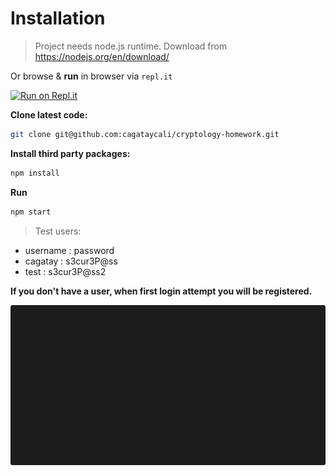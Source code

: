 # Installation

> Project needs node.js runtime. Download from https://nodejs.org/en/download/

Or browse & **run** in browser via `repl.it`

[![Run on Repl.it](https://repl.it/badge/github/cagataycali/cryptology-homework)](https://repl.it/github/cagataycali/cryptology-homework)

**Clone latest code:**

```bash
git clone git@github.com:cagataycali/cryptology-homework.git
```

**Install third party packages:**

```bash
npm install
```

**Run**

```bash
npm start
```


> Test users:

* username : password
* cagatay : s3cur3P@ss
* test : s3cur3P@ss2


**If you don't have a user, when first login attempt you will be registered.**


![Usage gif](./gif.gif "Usage gif")